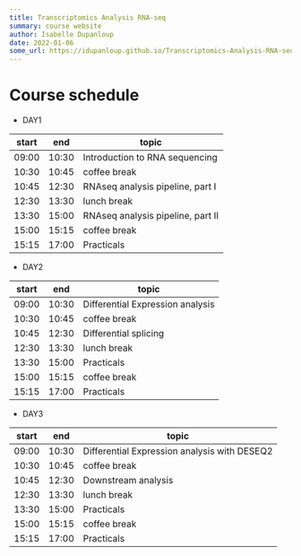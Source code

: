 ```yaml
---
title: Transcriptomics Analysis RNA-seq
summary: course website
author: Isabelle Dupanloup
date: 2022-01-06
some_url: https://idupanloup.github.io/Transcriptomics-Analysis-RNA-seq/
---
```


# Course schedule

- DAY1

| start 	| end   	| topic   	|
|-------	|-------	|---------	|
| 09:00 	| 10:30 	| Introduction to RNA sequencing 	|
| 10:30 	| 10:45 	| coffee break 	|
| 10:45 	| 12:30 	| RNAseq analysis pipeline, part I 	|
| 12:30 	| 13:30 	| lunch break 	|
| 13:30 	| 15:00 	| RNAseq analysis pipeline, part II 	|
| 15:00 	| 15:15 	| coffee break 	|
| 15:15 	| 17:00 	| Practicals 	|

- DAY2

| start 	| end   	| topic   	|
|-------	|-------	|---------	|
| 09:00 	| 10:30 	| Differential Expression analysis 	|
| 10:30 	| 10:45 	| coffee break 	|
| 10:45 	| 12:30 	| Differential splicing 	|
| 12:30 	| 13:30 	| lunch break 	|
| 13:30 	| 15:00 	| Practicals 	|
| 15:00 	| 15:15 	| coffee break 	|
| 15:15 	| 17:00 	| Practicals 	|

- DAY3

| start 	| end   	| topic   	|
|-------	|-------	|---------	|
| 09:00 	| 10:30 	| Differential Expression analysis with DESEQ2 	|
| 10:30 	| 10:45 	| coffee break 	|
| 10:45 	| 12:30 	| Downstream analysis 	|
| 12:30 	| 13:30 	| lunch break 	|
| 13:30 	| 15:00 	| Practicals 	|
| 15:00 	| 15:15 	| coffee break 	|
| 15:15 	| 17:00 	| Practicals 	|

